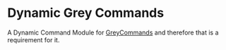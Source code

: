 # Dynamic Grey Commands
A Dynamic Command Module for [GreyCommands](https://github.com/Master0r0/GreyCommands) and therefore that is a requirement for it.